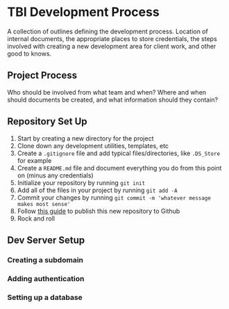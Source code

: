 # TBI Development Process

A collection of outlines defining the development process. Location of internal documents, the appropriate places to store credentials, the steps involved with creating a new development area for client work, and other good to knows.

## Project Process

Who should be involved from what team and when? Where and when should documents be created, and what information should they contain?

## Repository Set Up

1. Start by creating a new directory for the project
2. Clone down any development utilities, templates, etc
3. Create a `.gitignore` file and add typical files/directories, like `.DS_Store` for example
4. Create a `README.md` file and document everything you do from this point on (minus any credentials)
5. Initialize your repository by running `git init`
6. Add all of the files in your project by running `git add -A`
7. Commit your changes by running `git commit -m 'whatever message makes most sense'`
8. Follow [this guide](https://help.github.com/articles/adding-an-existing-project-to-github-using-the-command-line/) to publish this new repository to Github
9. Rock and roll

## Dev Server Setup

### Creating a subdomain

### Adding authentication

### Setting up a database 